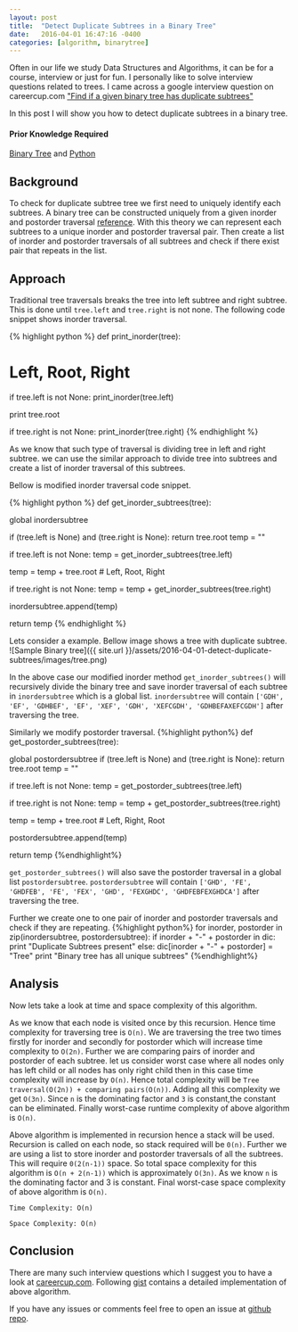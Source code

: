 ```yaml
---
layout: post
title:  "Detect Duplicate Subtrees in a Binary Tree"
date:   2016-04-01 16:47:16 -0400
categories: [algorithm, binarytree]
---
```

Often in our life we study Data Structures and Algorithms, it can be for a course,
interview or just for fun. I personally like to solve interview questions
related to trees. I came across a google interview question on careercup.com
["Find if a given binary tree has duplicate subtrees"][question]

In this post I will show you how to detect duplicate subtrees in a binary tree.

#### Prior Knowledge Required
[Binary Tree][binary-tree] and [Python][python]

Background
-------------
To check for duplicate subtree tree we first need to uniquely identify each
subtrees. A binary tree can be constructed uniquely from a given inorder and
postorder traversal [reference][construct-binary-tree]. With this theory we can
represent each subtrees to a unique inorder and postorder traversal pair. Then
create a list of inorder and postorder traversals of all subtrees and check if
there exist pair that repeats in the list.

Approach
---
Traditional tree traversals breaks the tree into left subtree and right subtree.
This is done until `tree.left` and `tree.right` is not none. The following code
snippet shows inorder traversal.

{% highlight python %}
def print_inorder(tree):
  # Left, Root, Right
  if tree.left is not None:
    print_inorder(tree.left)

  print tree.root

  if tree.right is not None:
    print_inorder(tree.right)
{% endhighlight %}

As we know that such type of traversal is dividing tree in left and right
subtree. we can use the similar approach to divide tree into subtrees and create
a list of inorder traversal of this subtrees.

Bellow is modified inorder traversal code snippet.

{% highlight python %}
def get_inorder_subtrees(tree):

  global inordersubtree

  if (tree.left is None) and (tree.right is None):
    return tree.root
  temp = ""

  if tree.left is not None:
    temp = get_inorder_subtrees(tree.left)

  temp = temp + tree.root # Left, Root, Right

  if tree.right is not None:
    temp = temp + get_inorder_subtrees(tree.right)

  inordersubtree.append(temp)

  return temp
{% endhighlight %}

  Lets consider a example. Bellow image shows a tree with duplicate subtree.
  ![Sample Binary tree]({{ site.url }}/assets/2016-04-01-detect-duplicate-subtrees/images/tree.png)

In the above case our modified inorder method `get_inorder_subtrees()` will
recursively divide the binary tree and save inorder traversal of each subtree
in `inordersubtree` which is a global list. `inordersubtree` will contain
`['GDH', 'EF', 'GDHBEF', 'EF', 'XEF', 'GDH', 'XEFCGDH', 'GDHBEFAXEFCGDH']` after
traversing the tree.

Similarly we modify postorder traversal.
{%highlight python%}
def get_postorder_subtrees(tree):

  global postordersubtree
  if (tree.left is None) and (tree.right is None):
    return tree.root
  temp = ""

  if tree.left is not None:
    temp = get_postorder_subtrees(tree.left)

  if tree.right is not None:
    temp = temp + get_postorder_subtrees(tree.right)

  temp = temp + tree.root # Left, Right, Root

  postordersubtree.append(temp)

  return temp
{%endhighlight%}

`get_postorder_subtrees()` will also save the postorder traversal in a global
list `postordersubtree`. `postordersubtree` will contain
`['GHD', 'FE', 'GHDFEB', 'FE', 'FEX', 'GHD', 'FEXGHDC', 'GHDFEBFEXGHDCA']` after
traversing the tree.

Further we create one to one pair of inorder and postorder traversals and check
if they are repeating.
{%highlight python%}
for inorder, postorder in zip(inordersubtree, postordersubtree):
  if inorder + "-" + postorder in dic:
    print "Duplicate Subtrees present"
  else:
    dic[inorder + "-" + postorder] = "Tree"
    print "Binary tree has all unique subtrees"
{%endhighlight%}

Analysis
---
Now lets take a look at time and space complexity of this algorithm.

As we know that each node is visited once by this recursion. Hence time
complexity for traversing tree is `O(n)`. We are traversing the tree two times
firstly for inorder and secondly for postorder which will increase time
complexity to `O(2n)`. Further we are comparing pairs of inorder and postorder
of each subtree. let us consider worst case where all nodes only has left
child or all nodes has only right child then in this case time complexity will
increase by `O(n)`. Hence total complexity will be
`Tree traversal(O(2n)) + comparing pairs(O(n))`. Adding all this complexity we
get `O(3n)`. Since `n` is the dominating factor and `3` is constant,the constant
can be eliminated. Finally worst-case runtime complexity of above algorithm
is `O(n)`.

Above algorithm is implemented in recursion hence a stack will be used. Recursion
is called on each node, so stack required will be `0(n)`. Further we are using
a list to store inorder and postorder traversals of all the subtrees. This will
require `0(2(n-1))` space. So total space complexity for this algorithm is
`O(n + 2(n-1))` which is approximately `O(3n)`. As we know `n` is the dominating
factor and 3 is constant. Final worst-case space complexity of above algorithm
is `O(n)`.

`Time Complexity: O(n)`

`Space Complexity: O(n)`

Conclusion
---
There are many such interview questions which I suggest you to have a look at
[careercup.com][careercup-cup]. Following [gist][gist-url] contains a detailed
implementation of above algorithm.

If you have any issues or comments feel free to open an issue at
[github repo][github-repo].


[question]:https://www.careercup.com/question?id=5199362181300224
[binary-tree]:https://www.cs.cmu.edu/~adamchik/15-121/lectures/Trees/trees.html
[python]:http://www.tutorialspoint.com/python/index.htm
[construct-binary-tree]: http://algorithms.tutorialhorizon.com/construct-a-binary-tree-from-given-inorder-and-postorder-traversal/
[gist-url]:https://gist.github.com/ayushcshah/e1eb99dc95f8a443a51d78cdda848154
[careercup-cup]:https://www.careercup.com/page
[github-repo]:https://github.com/ayushcshah/ayushcshah.github.io

